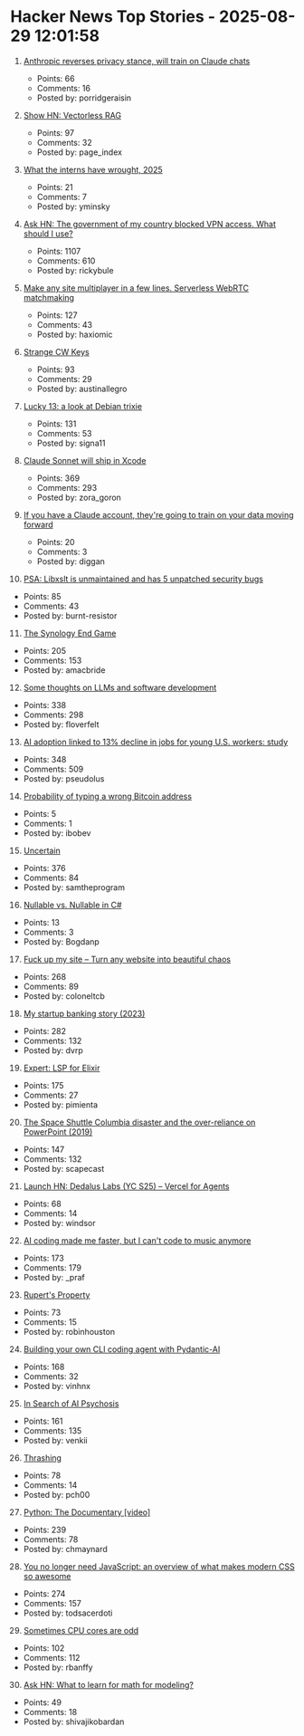 # Hacker News Top Stories - 2025-08-29 12:01:58

1. [Anthropic reverses privacy stance, will train on Claude chats](https://www.perplexity.ai/page/anthropic-reverses-privacy-sta-xH4KWU9nS3KH4Aj9F12dvQ)
   - Points: 66
   - Comments: 16
   - Posted by: porridgeraisin

2. [Show HN: Vectorless RAG](https://github.com/VectifyAI/PageIndex/blob/main/cookbook/pageindex_RAG_simple.ipynb)
   - Points: 97
   - Comments: 32
   - Posted by: page_index

3. [What the interns have wrought, 2025](https://blog.janestreet.com/wrought-2025/)
   - Points: 21
   - Comments: 7
   - Posted by: yminsky

4. [Ask HN: The government of my country blocked VPN access. What should I use?](undefined)
   - Points: 1107
   - Comments: 610
   - Posted by: rickybule

5. [Make any site multiplayer in a few lines. Serverless WebRTC matchmaking](https://oxism.com/trystero/)
   - Points: 127
   - Comments: 43
   - Posted by: haxiomic

6. [Strange CW Keys](https://sites.google.com/site/oh6dccw/strangecwkeys)
   - Points: 93
   - Comments: 29
   - Posted by: austinallegro

7. [Lucky 13: a look at Debian trixie](https://lwn.net/Articles/1033474/)
   - Points: 131
   - Comments: 53
   - Posted by: signa11

8. [Claude Sonnet will ship in Xcode](https://developer.apple.com/documentation/xcode-release-notes/xcode-26-release-notes)
   - Points: 369
   - Comments: 293
   - Posted by: zora_goron

9. [If you have a Claude account, they're going to train on your data moving forward](https://old.reddit.com/r/LocalLLaMA/comments/1n2ubjx/if_you_have_a_claude_personal_account_they_are/)
   - Points: 20
   - Comments: 3
   - Posted by: diggan

10. [PSA: Libxslt is unmaintained and has 5 unpatched security bugs](https://vuxml.freebsd.org/freebsd/b0a3466f-5efc-11f0-ae84-99047d0a6bcc.html)
   - Points: 85
   - Comments: 43
   - Posted by: burnt-resistor

11. [The Synology End Game](https://lowendbox.com/blog/they-used-to-be-good-but-now-theyve-turned-to-evil-the-synology-end-game/)
   - Points: 205
   - Comments: 153
   - Posted by: amacbride

12. [Some thoughts on LLMs and software development](https://martinfowler.com/articles/202508-ai-thoughts.html)
   - Points: 338
   - Comments: 298
   - Posted by: floverfelt

13. [AI adoption linked to 13% decline in jobs for young U.S. workers: study](https://www.cnbc.com/2025/08/28/generative-ai-reshapes-us-job-market-stanford-study-shows-entry-level-young-workers.html)
   - Points: 348
   - Comments: 509
   - Posted by: pseudolus

14. [Probability of typing a wrong Bitcoin address](https://www.johndcook.com/blog/2025/08/28/wrong-address/)
   - Points: 5
   - Comments: 1
   - Posted by: ibobev

15. [Uncertain<T>](https://nshipster.com/uncertainty/)
   - Points: 376
   - Comments: 84
   - Posted by: samtheprogram

16. [Nullable vs. Nullable in C#](https://einarwh.no/blog/2025/08/25/nullable-vs-nullable/)
   - Points: 13
   - Comments: 3
   - Posted by: Bogdanp

17. [Fuck up my site – Turn any website into beautiful chaos](https://www.fuckupmysite.com/?url=https%3A%2F%2Fnews.ycombinator.com&torchCursor=true&comicSans=true&fakeCursors=true&peskyFly=true)
   - Points: 268
   - Comments: 89
   - Posted by: coloneltcb

18. [My startup banking story (2023)](https://mitchellh.com/writing/my-startup-banking-story)
   - Points: 282
   - Comments: 132
   - Posted by: dvrp

19. [Expert: LSP for Elixir](https://github.com/elixir-lang/expert)
   - Points: 175
   - Comments: 27
   - Posted by: pimienta

20. [The Space Shuttle Columbia disaster and the over-reliance on PowerPoint (2019)](https://mcdreeamiemusings.com/blog/2019/4/13/gsux1h6bnt8lqjd7w2t2mtvfg81uhx)
   - Points: 147
   - Comments: 132
   - Posted by: scapecast

21. [Launch HN: Dedalus Labs (YC S25) – Vercel for Agents](undefined)
   - Points: 68
   - Comments: 14
   - Posted by: windsor

22. [AI coding made me faster, but I can't code to music anymore](https://www.praf.me/ai-coding)
   - Points: 173
   - Comments: 179
   - Posted by: _praf

23. [Rupert's Property](https://johncarlosbaez.wordpress.com/2025/08/28/a-polyhedron-without-ruperts-property/)
   - Points: 73
   - Comments: 15
   - Posted by: robinhouston

24. [Building your own CLI coding agent with Pydantic-AI](https://martinfowler.com/articles/build-own-coding-agent.html)
   - Points: 168
   - Comments: 32
   - Posted by: vinhnx

25. [In Search of AI Psychosis](https://www.astralcodexten.com/p/in-search-of-ai-psychosis)
   - Points: 161
   - Comments: 135
   - Posted by: venkii

26. [Thrashing](https://exple.tive.org/blarg/2025/08/26/thrashing/)
   - Points: 78
   - Comments: 14
   - Posted by: pch00

27. [Python: The Documentary [video]](https://www.youtube.com/watch?v=GfH4QL4VqJ0)
   - Points: 239
   - Comments: 78
   - Posted by: chmaynard

28. [You no longer need JavaScript: an overview of what makes modern CSS so awesome](https://lyra.horse/blog/2025/08/you-dont-need-js/)
   - Points: 274
   - Comments: 157
   - Posted by: todsacerdoti

29. [Sometimes CPU cores are odd](https://anubis.techaro.lol/blog/2025/cpu-core-odd/)
   - Points: 102
   - Comments: 112
   - Posted by: rbanffy

30. [Ask HN: What to learn for math for modeling?](undefined)
   - Points: 49
   - Comments: 18
   - Posted by: shivajikobardan

